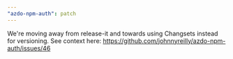 ```yaml
---
"azdo-npm-auth": patch
---
```


We're moving away from release-it and towards using Changsets instead for versioning. See context here: https://github.com/johnnyreilly/azdo-npm-auth/issues/46

